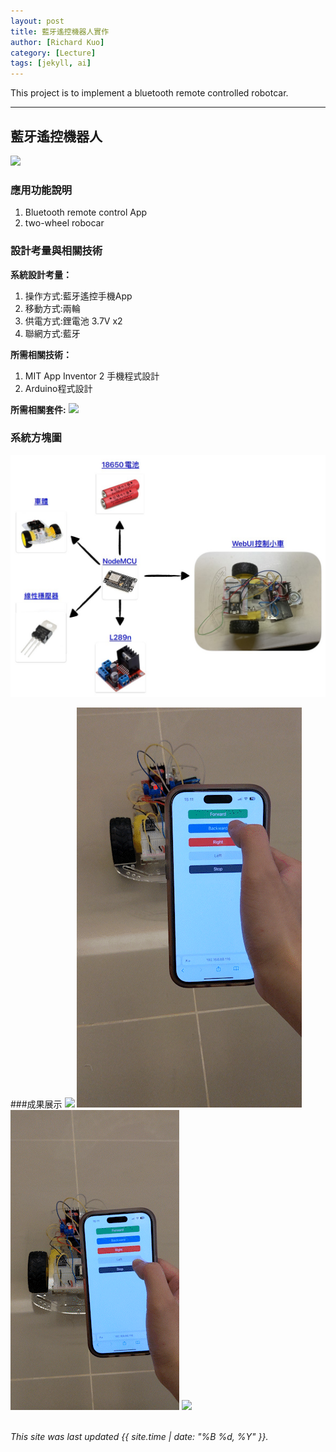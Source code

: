 ```yaml
---
layout: post
title: 藍牙遙控機器人實作
author: [Richard Kuo]
category: [Lecture]
tags: [jekyll, ai]
---
```


This project is to implement a bluetooth remote controlled robotcar.

---
## 藍牙遙控機器人
![](https://github.com/rkuo2023/MCU-project/blob/main/images/ESP32_RoboCar.jpg?raw=true)


### 應用功能說明
1. Bluetooth remote control App 
2. two-wheel robocar

### 設計考量與相關技術
**系統設計考量：**<br>
1. 操作方式:藍牙遙控手機App
2. 移動方式:兩輪 
3. 供電方式:鋰電池 3.7V x2
4. 聯網方式:藍牙

**所需相關技術：**
1. MIT App Inventor 2 手機程式設計 
2. Arduino程式設計

**所需相關套件:**
![](https://image.ruten.com.tw/g2/8/d4/16/21440347657238_872.jpg)

### 系統方塊圖
![](https://github.com/Mkyzzzzz/MCU-project/blob/main/WebUI_car.jpg)

###成果展示
![](https://github.com/Mkyzzzzz/MCU-project/blob/main/forward_stop.gif)
![](https://github.com/Mkyzzzzz/MCU-project/blob/main/back.gif)
![](https://github.com/Mkyzzzzz/MCU-project/blob/main/left.gif)
![](https://github.com/Mkyzzzzz/MCU-project/blob/main/right.gif)
<br>
<br>

*This site was last updated {{ site.time | date: "%B %d, %Y" }}.*


